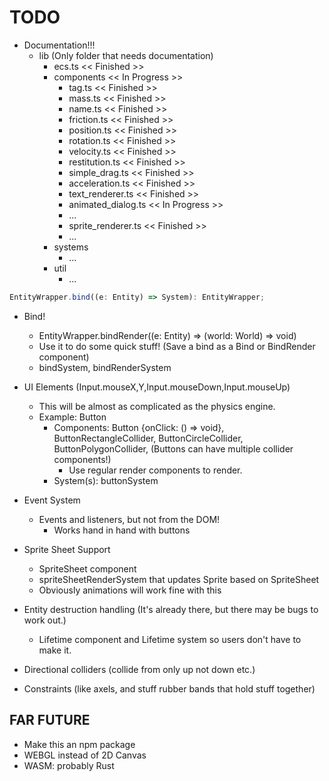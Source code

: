 # TODO

- Documentation!!!
    - lib (Only folder that needs documentation)
        - ecs.ts << Finished >>
        - components << In Progress >>
            - tag.ts << Finished >>
            - mass.ts << Finished >>
            - name.ts << Finished >>
            - friction.ts << Finished >>
            - position.ts << Finished >>
            - rotation.ts << Finished >>
            - velocity.ts << Finished >>
            - restitution.ts << Finished >>
            - simple_drag.ts << Finished >>
            - acceleration.ts << Finished >>
            - text_renderer.ts << Finished >>
            - animated_dialog.ts << In Progress >>
            - ...
            - sprite_renderer.ts << Finished >>
            - ...
        - systems
            - ...
        - util
            - ...

```typescript
EntityWrapper.bind((e: Entity) => System): EntityWrapper;
```
- Bind!
    - EntityWrapper.bindRender((e: Entity) => (world: World) => void)
    - Use it to do some quick stuff! (Save a bind as a Bind or BindRender component)
    - bindSystem, bindRenderSystem

- UI Elements (Input.mouseX,Y,Input.mouseDown,Input.mouseUp)
    - This will be almost as complicated as the physics engine.
    - Example: Button
        - Components: Button {onClick: () => void}, ButtonRectangleCollider, ButtonCircleCollider, ButtonPolygonCollider, (Buttons can have multiple collider components!)
            - Use regular render components to render.
        - System(s): buttonSystem

- Event System
    - Events and listeners, but not from the DOM!
        - Works hand in hand with buttons

- Sprite Sheet Support
    - SpriteSheet component
    - spriteSheetRenderSystem that updates Sprite based on SpriteSheet
    - Obviously animations will work fine with this

- Entity destruction handling (It's already there, but there may be bugs to work out.)
    - Lifetime component and Lifetime system so users don't have to make it.

- Directional colliders (collide from only up not down etc.)

- Constraints (like axels, and stuff rubber bands that hold stuff together)

## FAR FUTURE

- Make this an npm package
- WEBGL instead of 2D Canvas
- WASM: probably Rust
